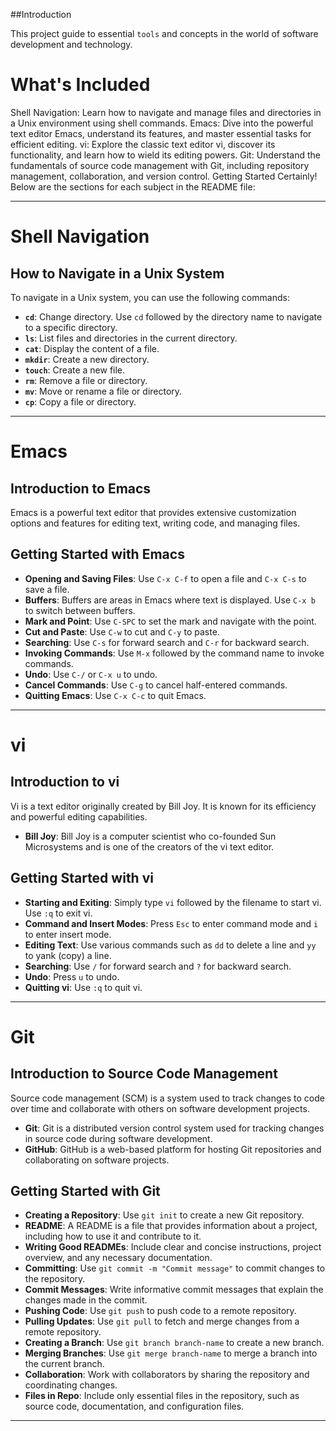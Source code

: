 ##Introduction

This project guide to essential `tools` and concepts in the world of software development and technology. 

# What's Included
Shell Navigation: Learn how to navigate and manage files and directories in a Unix environment using shell commands.
Emacs: Dive into the powerful text editor Emacs, understand its features, and master essential tasks for efficient editing.
vi: Explore the classic text editor vi, discover its functionality, and learn how to wield its editing powers.
Git: Understand the fundamentals of source code management with Git, including repository management, collaboration, and version control.
Getting Started
Certainly! Below are the sections for each subject in the README file:

---

# Shell Navigation

## How to Navigate in a Unix System

To navigate in a Unix system, you can use the following commands:

- **`cd`**: Change directory. Use `cd` followed by the directory name to navigate to a specific directory.
- **`ls`**: List files and directories in the current directory.
- **`cat`**: Display the content of a file.
- **`mkdir`**: Create a new directory.
- **`touch`**: Create a new file.
- **`rm`**: Remove a file or directory.
- **`mv`**: Move or rename a file or directory.
- **`cp`**: Copy a file or directory.

---

# Emacs

## Introduction to Emacs

Emacs is a powerful text editor that provides extensive customization options and features for editing text, writing code, and managing files.


## Getting Started with Emacs

- **Opening and Saving Files**: Use `C-x C-f` to open a file and `C-x C-s` to save a file.
- **Buffers**: Buffers are areas in Emacs where text is displayed. Use `C-x b` to switch between buffers.
- **Mark and Point**: Use `C-SPC` to set the mark and navigate with the point.
- **Cut and Paste**: Use `C-w` to cut and `C-y` to paste.
- **Searching**: Use `C-s` for forward search and `C-r` for backward search.
- **Invoking Commands**: Use `M-x` followed by the command name to invoke commands.
- **Undo**: Use `C-/` or `C-x u` to undo.
- **Cancel Commands**: Use `C-g` to cancel half-entered commands.
- **Quitting Emacs**: Use `C-x C-c` to quit Emacs.

---

# vi

## Introduction to vi

Vi is a text editor originally created by Bill Joy. It is known for its efficiency and powerful editing capabilities.

- **Bill Joy**: Bill Joy is a computer scientist who co-founded Sun Microsystems and is one of the creators of the vi text editor.

## Getting Started with vi

- **Starting and Exiting**: Simply type `vi` followed by the filename to start vi. Use `:q` to exit vi.
- **Command and Insert Modes**: Press `Esc` to enter command mode and `i` to enter insert mode.
- **Editing Text**: Use various commands such as `dd` to delete a line and `yy` to yank (copy) a line.
- **Searching**: Use `/` for forward search and `?` for backward search.
- **Undo**: Press `u` to undo.
- **Quitting vi**: Use `:q` to quit vi.

---

# Git

## Introduction to Source Code Management

Source code management (SCM) is a system used to track changes to code over time and collaborate with others on software development projects.

- **Git**: Git is a distributed version control system used for tracking changes in source code during software development.
- **GitHub**: GitHub is a web-based platform for hosting Git repositories and collaborating on software projects.

## Getting Started with Git

- **Creating a Repository**: Use `git init` to create a new Git repository.
- **README**: A README is a file that provides information about a project, including how to use it and contribute to it.
- **Writing Good READMEs**: Include clear and concise instructions, project overview, and any necessary documentation.
- **Committing**: Use `git commit -m "Commit message"` to commit changes to the repository.
- **Commit Messages**: Write informative commit messages that explain the changes made in the commit.
- **Pushing Code**: Use `git push` to push code to a remote repository.
- **Pulling Updates**: Use `git pull` to fetch and merge changes from a remote repository.
- **Creating a Branch**: Use `git branch branch-name` to create a new branch.
- **Merging Branches**: Use `git merge branch-name` to merge a branch into the current branch.
- **Collaboration**: Work with collaborators by sharing the repository and coordinating changes.
- **Files in Repo**: Include only essential files in the repository, such as source code, documentation, and configuration files.

---
